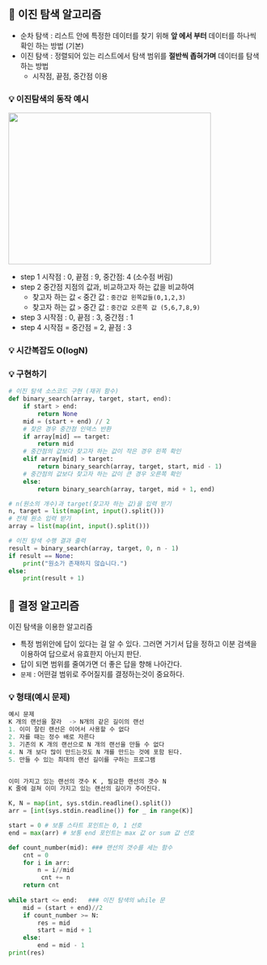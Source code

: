 
## 📌 이진 탐색 알고리즘
- 순차 탐색 : 리스트 안에 특정한 데이터를 찾기 위해 **앞 에서 부터** 데이터를 하나씩 확인 하는 방법 (기본)
- 이진 탐색 : 정렬되어 있는 리스트에서 탐색 범위를 **절반씩 좁혀가며** 데이터를 탐색하는 방법
  - 시작점, 끝점, 중간점 이용

### 💡 이진탐색의 동작 예시
<img src="https://user-images.githubusercontent.com/118495946/214482744-ea5e97b6-f729-4f6d-bafe-57762d07ee94.jpeg" width="400" height="300"/>


- step 1 시작점 : 0, 끝점 : 9, 중간점: 4 (소수점 버림)
- step 2 중간점 지점의 값과, 비교하고자 하는 값을 비교하여
  - 찾고자 하는 값 `<` 중간 값 : `중간값 왼쪽값들(0,1,2,3)`
  - 찾고자 하는 값 `>` 중간 값 : `중간값 오른쪽 값 (5,6,7,8,9)`
- step 3 시작점 : 0, 끝점 : 3, 중간점 : 1
- step 4 시작점 = 중간점 = 2, 끝점 : 3
### 💡 시간복잡도 O(logN)

### 💡 구현하기

```python 
# 이진 탐색 소스코드 구현 (재귀 함수)
def binary_search(array, target, start, end):
    if start > end:
        return None
    mid = (start + end) // 2
    # 찾은 경우 중간점 인덱스 반환
    if array[mid] == target:
        return mid
    # 중간점의 값보다 찾고자 하는 값이 작은 경우 왼쪽 확인
    elif array[mid] > target:
        return binary_search(array, target, start, mid - 1)
    # 중간점의 값보다 찾고자 하는 값이 큰 경우 오른쪽 확인
    else:
        return binary_search(array, target, mid + 1, end)

# n(원소의 개수)과 target(찾고자 하는 값)을 입력 받기
n, target = list(map(int, input().split()))
# 전체 원소 입력 받기
array = list(map(int, input().split()))

# 이진 탐색 수행 결과 출력
result = binary_search(array, target, 0, n - 1)
if result == None:
    print("원소가 존재하지 않습니다.")
else:
    print(result + 1)
```

## 📌 결정 알고리즘
이진 탐색을 이용한 알고리즘
- 특정 범위안에 답이 있다는 걸 알 수 있다. 그러면 거기서 답을 정하고 이분 검색을 이용하여 답으로서 유효한지 아닌지 판단.
- 답이 되면 범위를 줄여가면 더 좋은 답을 향해 나아간다.
- `문제` : 어떤걸 범위로 주어질지를 결정하는것이 중요하다.

### 💡 형태(예시 문제)
```python
예시 문제
K 개의 랜선을 잘라  -> N개의 같은 길이의 랜선
1. 이미 잘린 랜선은 이어서 사용할 수 없다
2. 자를 때는 정수 배로 자른다
3. 기존의 K 개의 랜선으로 N 개의 랜선을 만들 수 없다
4. N 개 보다 많이 만드는것도 N 개를 만드는 것에 포함 된다.
5. 만들 수 있는 최대의 랜선 길이를 구하는 프로그램


이미 가지고 있는 랜선의 갯수 K , 필요한 랜선의 갯수 N
K 줄에 걸쳐 이미 가지고 있는 랜선의 길이가 주어진다. 
```


```python
K, N = map(int, sys.stdin.readline().split())
arr = [int(sys.stdin.readline()) for _ in range(K)]

start = 0 # 보통 스타트 포인트는 0, 1 선호
end = max(arr) # 보통 end 포인트는 max 값 or sum 값 선호

def count_number(mid): ### 랜선의 갯수를 세는 함수
    cnt = 0
    for i in arr:
        n = i//mid
         cnt += n
    return cnt
         
while start <= end:   ### 이진 탐색의 while 문
    mid = (start + end)//2  
    if count_number >= N:
        res = mid
        start = mid + 1
    else:
        end = mid - 1
print(res)
```
